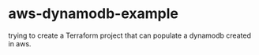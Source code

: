# aws-dynamodb-example
trying to create a Terraform project that can populate a dynamodb created in aws. 
